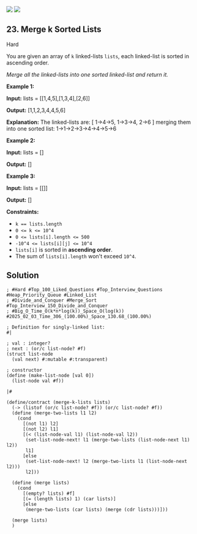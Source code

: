 [![](https://img.shields.io/github/stars/LeetCode-in-Racket/LeetCode-in-Racket?label=Stars&style=flat-square)](https://github.com/LeetCode-in-Racket/LeetCode-in-Racket)
[![](https://img.shields.io/github/forks/LeetCode-in-Racket/LeetCode-in-Racket?label=Fork%20me%20on%20GitHub%20&style=flat-square)](https://github.com/LeetCode-in-Racket/LeetCode-in-Racket/fork)

## 23\. Merge k Sorted Lists

Hard

You are given an array of `k` linked-lists `lists`, each linked-list is sorted in ascending order.

_Merge all the linked-lists into one sorted linked-list and return it._

**Example 1:**

**Input:** lists = \[\[1,4,5],[1,3,4],[2,6]]

**Output:** [1,1,2,3,4,4,5,6]

**Explanation:** The linked-lists are: [ 1->4->5, 1->3->4, 2->6 ] merging them into one sorted list: 1->1->2->3->4->4->5->6

**Example 2:**

**Input:** lists = []

**Output:** []

**Example 3:**

**Input:** lists = \[\[]]

**Output:** []

**Constraints:**

*   `k == lists.length`
*   `0 <= k <= 10^4`
*   `0 <= lists[i].length <= 500`
*   `-10^4 <= lists[i][j] <= 10^4`
*   `lists[i]` is sorted in **ascending order**.
*   The sum of `lists[i].length` won't exceed `10^4`.

## Solution

```racket
; #Hard #Top_100_Liked_Questions #Top_Interview_Questions #Heap_Priority_Queue #Linked_List
; #Divide_and_Conquer #Merge_Sort #Top_Interview_150_Divide_and_Conquer
; #Big_O_Time_O(k*n*log(k))_Space_O(log(k)) #2025_02_03_Time_306_(100.00%)_Space_130.68_(100.00%)

; Definition for singly-linked list:
#|

; val : integer?
; next : (or/c list-node? #f)
(struct list-node
  (val next) #:mutable #:transparent)

; constructor
(define (make-list-node [val 0])
  (list-node val #f))

|#

(define/contract (merge-k-lists lists)
  (-> (listof (or/c list-node? #f)) (or/c list-node? #f))
  (define (merge-two-lists l1 l2)
    (cond
      [(not l1) l2]
      [(not l2) l1]
      [(< (list-node-val l1) (list-node-val l2))
       (set-list-node-next! l1 (merge-two-lists (list-node-next l1) l2))
       l1]
      [else
       (set-list-node-next! l2 (merge-two-lists l1 (list-node-next l2)))
       l2]))
  
  (define (merge lists)
    (cond
      [(empty? lists) #f]
      [(= (length lists) 1) (car lists)]
      [else
       (merge-two-lists (car lists) (merge (cdr lists)))]))
  
  (merge lists)
  )
```